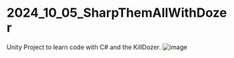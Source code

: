 # 2024_10_05_SharpThemAllWithDozer
Unity Project to learn code with C# and the KillDozer.
![image](https://github.com/user-attachments/assets/1c31c84b-bfd3-49d0-937a-83295b54f164)
